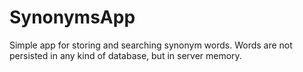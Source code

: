 # SynonymsApp
Simple app for storing and searching synonym words. Words are not persisted in any kind of database, but in server memory.
